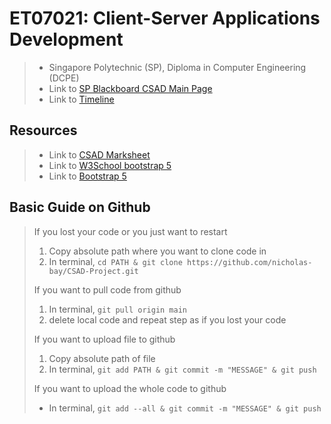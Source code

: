 # ET07021: Client-Server Applications Development
> - Singapore Polytechnic (SP), Diploma in Computer Engineering (DCPE)
> - Link to [SP Blackboard CSAD Main Page](https://esp.sp.edu.sg/webapps/blackboard/execute/announcement?method=search&context=course_entry&course_id=_52437_1&handle=announcements_entry&mode=view)
> - Link to [Timeline](https://esp.sp.edu.sg/webapps/blackboard/content/listContent.jsp?course_id=_52437_1&content_id=_1475637_1&mode=reset)
## Resources
> - Link to [CSAD Marksheet](/API/Marksheet.pdf)
> - Link to [W3School bootstrap 5](https://www.w3schools.com/bootstrap5/index.php)
> - Link to [Bootstrap 5](https://getbootstrap.com)
## Basic Guide on Github
> If you lost your code or you just want to restart
> 1. Copy absolute path where you want to clone code in
> 2. In terminal, ```cd PATH & git clone https://github.com/nicholas-bay/CSAD-Project.git```
>
> If you want to pull code from github
> 1. In terminal, ```git pull origin main```
> 2. delete local code and repeat step as if you lost your code
>
> If you want to upload file to github
> 1. Copy absolute path of file
> 2. In terminal, ```git add PATH & git commit -m "MESSAGE" & git push```
> 
> If you want to upload the whole code to github
> - In terminal, ```git add --all & git commit -m "MESSAGE" & git push```

